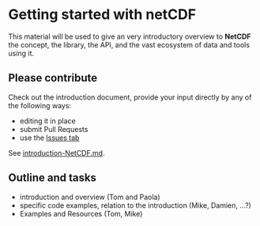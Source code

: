 # Getting started with netCDF

This material will be used to give an very introductory overview to **NetCDF** the concept, the library, the API, and the vast ecosystem of data and tools using it. 

## Please contribute

Check out the introduction document, provide your input directly by any of the following ways: 

* editing it in place 
* submit Pull Requests
* use the [Issues tab](https://github.com/DataScienceHobart/2017-01-31-resbaztas-netcdf/issues)

See [introduction-NetCDF.md](introduction-NetCDF.md). 

## Outline and tasks 

* introduction and overview (Tom and Paola)
* specific code examples, relation to the introduction (Mike, Damien, ...?)
* Examples and Resources (Tom, Mike)
